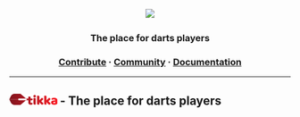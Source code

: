 <a href="#"><p align="center">
<img height=220 src="https://raw.githubusercontent.com/ChristianLutzCL/menetrend/5b5ded76a04ed8407929febe40389460e60a9ec0/public/menetrend_light.svg?token=AHIQMBYBUN5FEYRP7TMG6QTCT4R64"/>
</a>

<h3 align="center">
  <strong>The place for darts players</strong>
</h3>

<p></p>
<h3 align="center">
  <a href="https://github.com/OpenReallife/OpenReallife-SAMP/blob/main/CONTRIBUTING.md">Contribute</a>
  <span> · </span>
  <a href="#">Community</a>
  <span> · </span>
  <a href="#">Documentation</a>
</h3>

---

## <img height=20 src="https://github.com/ChristianLutzCL/tikka/blob/master/assets/logo.png?raw=true"/> - The place for darts players

<div>
    
</div>



